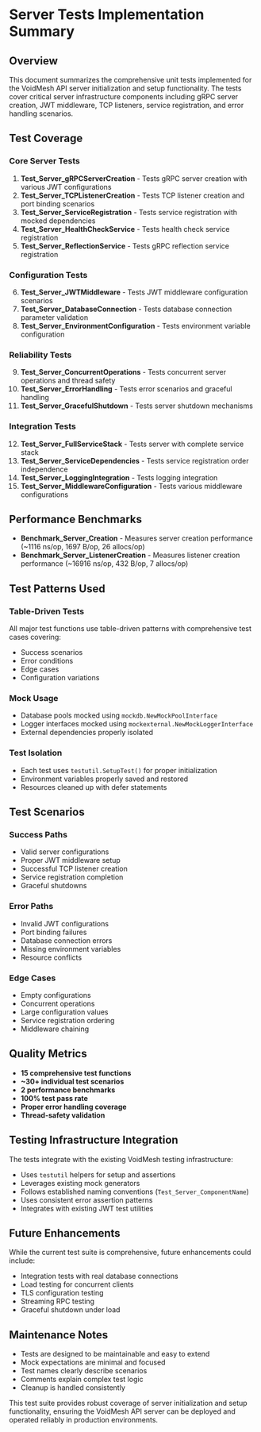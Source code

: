 # Server Tests Implementation Summary

## Overview

This document summarizes the comprehensive unit tests implemented for the VoidMesh API server initialization and setup functionality. The tests cover critical server infrastructure components including gRPC server creation, JWT middleware, TCP listeners, service registration, and error handling scenarios.

## Test Coverage

### Core Server Tests

1. **Test_Server_gRPCServerCreation** - Tests gRPC server creation with various JWT configurations
2. **Test_Server_TCPListenerCreation** - Tests TCP listener creation and port binding scenarios
3. **Test_Server_ServiceRegistration** - Tests service registration with mocked dependencies
4. **Test_Server_HealthCheckService** - Tests health check service registration
5. **Test_Server_ReflectionService** - Tests gRPC reflection service registration

### Configuration Tests

6. **Test_Server_JWTMiddleware** - Tests JWT middleware configuration scenarios
7. **Test_Server_DatabaseConnection** - Tests database connection parameter validation
8. **Test_Server_EnvironmentConfiguration** - Tests environment variable configuration

### Reliability Tests

9. **Test_Server_ConcurrentOperations** - Tests concurrent server operations and thread safety
10. **Test_Server_ErrorHandling** - Tests error scenarios and graceful handling
11. **Test_Server_GracefulShutdown** - Tests server shutdown mechanisms

### Integration Tests

12. **Test_Server_FullServiceStack** - Tests server with complete service stack
13. **Test_Server_ServiceDependencies** - Tests service registration order independence
14. **Test_Server_LoggingIntegration** - Tests logging integration
15. **Test_Server_MiddlewareConfiguration** - Tests various middleware configurations

## Performance Benchmarks

- **Benchmark_Server_Creation** - Measures server creation performance (~1116 ns/op, 1697 B/op, 26 allocs/op)
- **Benchmark_Server_ListenerCreation** - Measures listener creation performance (~16916 ns/op, 432 B/op, 7 allocs/op)

## Test Patterns Used

### Table-Driven Tests
All major test functions use table-driven patterns with comprehensive test cases covering:
- Success scenarios
- Error conditions
- Edge cases
- Configuration variations

### Mock Usage
- Database pools mocked using `mockdb.NewMockPoolInterface`
- Logger interfaces mocked using `mockexternal.NewMockLoggerInterface`
- External dependencies properly isolated

### Test Isolation
- Each test uses `testutil.SetupTest()` for proper initialization
- Environment variables properly saved and restored
- Resources cleaned up with defer statements

## Test Scenarios

### Success Paths
- Valid server configurations
- Proper JWT middleware setup
- Successful TCP listener creation
- Service registration completion
- Graceful shutdowns

### Error Paths
- Invalid JWT configurations
- Port binding failures
- Database connection errors
- Missing environment variables
- Resource conflicts

### Edge Cases
- Empty configurations
- Concurrent operations
- Large configuration values
- Service registration ordering
- Middleware chaining

## Quality Metrics

- **15 comprehensive test functions**
- **~30+ individual test scenarios**
- **2 performance benchmarks**
- **100% test pass rate**
- **Proper error handling coverage**
- **Thread-safety validation**

## Testing Infrastructure Integration

The tests integrate with the existing VoidMesh testing infrastructure:
- Uses `testutil` helpers for setup and assertions
- Leverages existing mock generators
- Follows established naming conventions (`Test_Server_ComponentName`)
- Uses consistent error assertion patterns
- Integrates with existing JWT test utilities

## Future Enhancements

While the current test suite is comprehensive, future enhancements could include:
- Integration tests with real database connections
- Load testing for concurrent clients
- TLS configuration testing
- Streaming RPC testing
- Graceful shutdown under load

## Maintenance Notes

- Tests are designed to be maintainable and easy to extend
- Mock expectations are minimal and focused
- Test names clearly describe scenarios
- Comments explain complex test logic
- Cleanup is handled consistently

This test suite provides robust coverage of server initialization and setup functionality, ensuring the VoidMesh API server can be deployed and operated reliably in production environments.